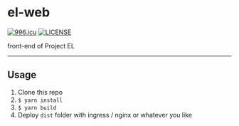 # el-web

[![996.icu](https://img.shields.io/badge/link-996.icu-red.svg)](https://996.icu)
[![LICENSE](https://img.shields.io/badge/license-Anti%20996-blue.svg)](https://github.com/996icu/996.ICU/blob/master/LICENSE)

front-end of Project EL

---

## Usage

1. Clone this repo
2. `$ yarn install`
3. `$ yarn build`
4. Deploy `dist` folder with ingress / nginx or whatever you like